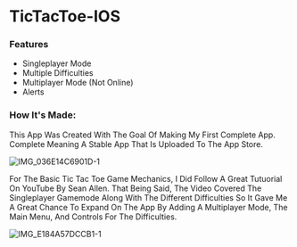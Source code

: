 # TicTacToe-IOS


<h3>Features</h3>

<ul>
<li>Singleplayer Mode</li>
<li>Multiple Difficulties</li>
<li>Multiplayer Mode (Not Online)</li>
<li>Alerts</li>
</ul>

<h3>How It's Made:</h3>

<p> This App Was Created With The Goal Of Making My First Complete App. Complete Meaning A Stable App That Is Uploaded To The App Store.</p>

![IMG_036E14C6901D-1](https://user-images.githubusercontent.com/125146109/220476720-d68c1a59-1d4b-4789-8b77-85c30758a1cb.jpeg)


<p>For The Basic Tic Tac Toe Game Mechanics, I Did Follow A Great Tutuorial On YouTube By Sean Allen. That Being Said, The Video Covered The Singleplayer Gamemode Along With The Different Difficulties So It Gave Me A Great Chance To Expand On The App By Adding A Multiplayer Mode, The Main Menu, And Controls For The Difficulties.</p>

![IMG_E184A57DCCB1-1](https://user-images.githubusercontent.com/125146109/220471945-ba637c24-a208-49bb-a02a-95bccf5a91e6.png)



